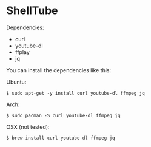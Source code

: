 ShellTube
=========

Dependencies:
- curl
- youtube-dl
- ffplay
- jq

You can install the dependencies like this:

Ubuntu:

    $ sudo apt-get -y install curl youtube-dl ffmpeg jq

Arch:

    $ sudo pacman -S curl youtube-dl ffmpeg jq

OSX (not tested):

    $ brew install curl youtube-dl ffmpeg jq
